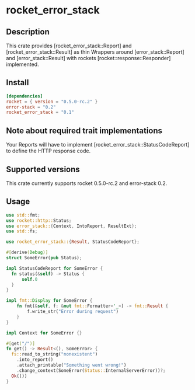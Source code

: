 # rocket_error_stack

## Description
This crate provides [rocket_error_stack::Report]
and [rocket_error_stack::Result] as thin Wrappers around
[error_stack::Report] and [error_stack::Result] with
rockets [rocket::response::Responder] implemented.

## Install

```toml
[dependencies]
rocket = { version = "0.5.0-rc.2" }
error-stack = "0.2"
rocket_error_stack = "0.1"
```

## Note about required trait implementations

Your Reports will have to implement
[rocket_error_stack::StatusCodeReport] to
define the HTTP response code.

## Supported versions

This crate currently supports rocket
0.5.0-rc.2 and error-stack 0.2.

## Usage

```rust
use std::fmt;
use rocket::http::Status;
use error_stack::{Context, IntoReport, ResultExt};
use std::fs;

use rocket_error_stack::{Result, StatusCodeReport};

#[derive(Debug)]
struct SomeError(pub Status);

impl StatusCodeReport for SomeError {
  fn status(&self) -> Status {
      self.0
  }
}

impl fmt::Display for SomeError {
    fn fmt(&self, f: &mut fmt::Formatter<'_>) -> fmt::Result {
        f.write_str("Error during request")
    }
}

impl Context for SomeError {}

#[get("/")]
fn get() -> Result<(), SomeError> {
  fs::read_to_string("nonexistent")
    .into_report()
    .attach_printable("Something went wrong!")
    .change_context(SomeError(Status::InternalServerError))?;
  Ok(())
}

```
